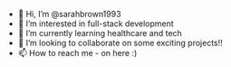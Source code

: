 - 👋 Hi, I’m @sarahbrown1993
- 👀 I’m interested in full-stack development
- 🌱 I’m currently learning healthcare and tech
- 💞️ I’m looking to collaborate on some exciting projects!!
- 📫 How to reach me - on here :)

<!---
sarahbrown1993/sarahbrown1993 is a ✨ special ✨ repository because its `README.md` (this file) appears on your GitHub profile.
You can click the Preview link to take a look at your changes.
--->
